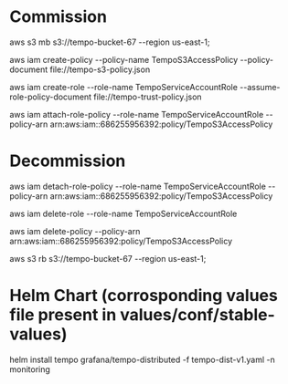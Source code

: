 # Commission
aws s3 mb s3://tempo-bucket-67 --region us-east-1;

aws iam create-policy --policy-name TempoS3AccessPolicy --policy-document file://tempo-s3-policy.json

aws iam create-role --role-name TempoServiceAccountRole --assume-role-policy-document file://tempo-trust-policy.json

aws iam attach-role-policy --role-name TempoServiceAccountRole --policy-arn arn:aws:iam::686255956392:policy/TempoS3AccessPolicy

# Decommission

aws iam detach-role-policy --role-name TempoServiceAccountRole --policy-arn arn:aws:iam::686255956392:policy/TempoS3AccessPolicy

aws iam delete-role --role-name TempoServiceAccountRole

aws iam delete-policy --policy-arn arn:aws:iam::686255956392:policy/TempoS3AccessPolicy

aws s3 rb s3://tempo-bucket-67 --region us-east-1;

# Helm Chart (corrosponding values file present in values/conf/stable-values)

helm install tempo grafana/tempo-distributed -f tempo-dist-v1.yaml -n monitoring
